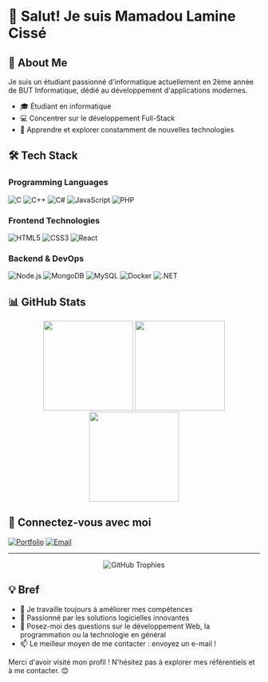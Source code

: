 # 👋 Salut! Je suis Mamadou Lamine Cissé

## 🚀 About Me
Je suis un étudiant passionné d'informatique actuellement en 2ème année de BUT Informatique, dédié au développement d'applications modernes.

- 🎓 Étudiant en informatique
- 💻 Concentrer sur le développement Full-Stack
- 🌱 Apprendre et explorer constamment de nouvelles technologies

## 🛠️ Tech Stack

### Programming Languages
![C](https://img.shields.io/badge/C-00599C?style=for-the-badge&logo=c&logoColor=white)
![C++](https://img.shields.io/badge/C++-00599C?style=for-the-badge&logo=c%2B%2B&logoColor=white)
![C#](https://img.shields.io/badge/C%23-239120?style=for-the-badge&logo=c-sharp&logoColor=white)
![JavaScript](https://img.shields.io/badge/JavaScript-F7DF1E?style=for-the-badge&logo=javascript&logoColor=black)
![PHP](https://img.shields.io/badge/PHP-777BB4?style=for-the-badge&logo=php&logoColor=white)

### Frontend Technologies
![HTML5](https://img.shields.io/badge/HTML5-E34F26?style=for-the-badge&logo=html5&logoColor=white)
![CSS3](https://img.shields.io/badge/CSS3-1572B6?style=for-the-badge&logo=css3&logoColor=white)
![React](https://img.shields.io/badge/React-20232A?style=for-the-badge&logo=react&logoColor=61DAFB)

### Backend & DevOps
![Node.js](https://img.shields.io/badge/Node.js-43853D?style=for-the-badge&logo=node.js&logoColor=white)
![MongoDB](https://img.shields.io/badge/MongoDB-4EA94B?style=for-the-badge&logo=mongodb&logoColor=white)
![MySQL](https://img.shields.io/badge/MySQL-00000F?style=for-the-badge&logo=mysql&logoColor=white)
![Docker](https://img.shields.io/badge/Docker-2CA5E0?style=for-the-badge&logo=docker&logoColor=white)
![.NET](https://img.shields.io/badge/.NET-5C2D91?style=for-the-badge&logo=.net&logoColor=white)

## 📊 GitHub Stats

<div align="center">
  <img height="180em" src="https://github-readme-stats.vercel.app/api/top-langs/?username=neptune2k21&layout=compact&theme=transparent&langs_count=7"/>
  <img height="180em" src="https://github-readme-stats.vercel.app/api?username=neptune2k21&show_icons=true&theme=transparent&include_all_commits=true&count_private=true"/>
  <img height="180em" src="https://github-readme-streak-stats.herokuapp.com/?user=neptune2k21&theme=transparent"/>
</div>

## 🤝 Connectez-vous avec moi

[![Portfolio](https://img.shields.io/badge/Portfolio-000000?style=for-the-badge&logo=vercel&logoColor=white)](https://mon-portfolio-beryl.vercel.app/)
[![Email](https://img.shields.io/badge/Email-D14836?style=for-the-badge&logo=gmail&logoColor=white)](mailto:mamadoulcisse9236@gmail.com)

---

<p align="center">
  <img src="https://github-profile-trophy.vercel.app/?username=neptune2k21&theme=flat&column=8&margin-w=15&margin-h=15" alt="GitHub Trophies" />
</p>

## 💡 Bref

- 🔭 Je travaille toujours à améliorer mes compétences
- 🌱 Passionné par les solutions logicielles innovantes
- 💬 Posez-moi des questions sur le développement Web, la programmation ou la technologie en général
- 📫 Le meilleur moyen de me contacter : envoyez un e-mail !

Merci d'avoir visité mon profil ! N'hésitez pas à explorer mes référentiels et à me contacter. 😊

